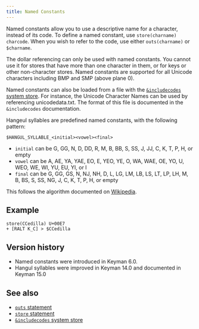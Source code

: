```yaml
---
title: Named Constants
---
```


Named constants allow you to use a descriptive name for a character, instead of
its code. To define a named constant, use `store(charname) charcode`. When you
wish to refer to the code, use either `outs(charname)` or `$charname`.

The dollar referencing can only be used with named constants. You cannot use it
for stores that have more than one character in them, or for keys or other
non-character stores. Named constants are supported for all Unicode characters
including BMP and SMP (above plane 0).

Named constants can also be loaded from a file with the [`&includecodes` system
store](../reference/includecodes). For instance, the Unicode Character Names can
be used by referencing unicodedata.txt. The format of this file is documented in
the `&includecodes` documentation.

Hangeul syllables are predefined named constants, with the following pattern:

```
$HANGUL_SYLLABLE_<initial><vowel><final>
```

* `initial` can be G, GG, N, D, DD, R, M, B, BB, S, SS, J, JJ, C, K, T, P, H, or
  empty
* `vowel` can be A, AE, YA, YAE, EO, E, YEO, YE, O, WA, WAE, OE, YO, U, WEO, WE,
  WI, YU, EU, YI, or I
* `final` can be G, GG, GS, N, NJ, NH, D, L, LG, LM, LB, LS, LT, LP, LH, M, B, BS, S, SS, NG, J, C, K, T, P, H, or empty

This follows the algorithm documented on
[Wikipedia](https://en.wikipedia.org/wiki/Korean_language_and_computers#Hangul_in_Unicode).

## Example

```
store(CCedilla) U+00E7
+ [RALT K_C] > $CCedilla
```

## Version history

* Named constants were introduced in Keyman 6.0.
* Hangul syllables were improved in Keyman 14.0 and documented in Keyman 15.0

## See also

*   [`outs` statement](../reference/outs "outs statement")
*   [`store` statement](../reference/store "store statement")
*   [`&includecodes` system store](../reference/includecodes "&includecodes system store")